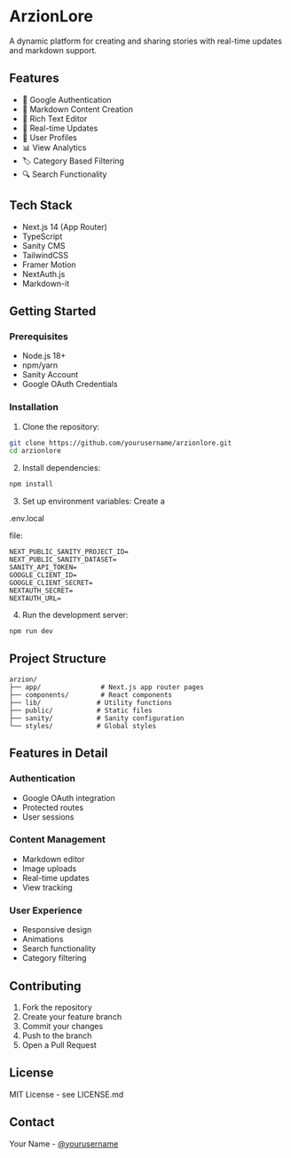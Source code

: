 # ArzionLore

A dynamic platform for creating and sharing stories with real-time updates and markdown support.

## Features

- 🔐 Google Authentication
- 📝 Markdown Content Creation
- 🎨 Rich Text Editor
- 🔄 Real-time Updates
- 👥 User Profiles
- 📊 View Analytics
- 🏷️ Category Based Filtering
- 🔍 Search Functionality

## Tech Stack

- Next.js 14 (App Router)
- TypeScript
- Sanity CMS
- TailwindCSS
- Framer Motion
- NextAuth.js
- Markdown-it

## Getting Started

### Prerequisites

- Node.js 18+
- npm/yarn
- Sanity Account
- Google OAuth Credentials

### Installation

1. Clone the repository:
```bash
git clone https://github.com/yourusername/arzionlore.git
cd arzionlore
```

2. Install dependencies:
```bash
npm install
```

3. Set up environment variables:
Create a 

.env.local

 file:
```env
NEXT_PUBLIC_SANITY_PROJECT_ID=
NEXT_PUBLIC_SANITY_DATASET=
SANITY_API_TOKEN=
GOOGLE_CLIENT_ID=
GOOGLE_CLIENT_SECRET=
NEXTAUTH_SECRET=
NEXTAUTH_URL=
```

4. Run the development server:
```bash
npm run dev
```

## Project Structure

```
arzion/
├── app/               # Next.js app router pages
├── components/        # React components
├── lib/              # Utility functions
├── public/           # Static files
├── sanity/           # Sanity configuration
└── styles/           # Global styles
```

## Features in Detail

### Authentication
- Google OAuth integration
- Protected routes
- User sessions

### Content Management
- Markdown editor
- Image uploads
- Real-time updates
- View tracking

### User Experience
- Responsive design
- Animations
- Search functionality
- Category filtering

## Contributing

1. Fork the repository
2. Create your feature branch
3. Commit your changes
4. Push to the branch
5. Open a Pull Request

## License

MIT License - see LICENSE.md

## Contact

Your Name - [@yourusername](https://twitter.com/yourusername)
```